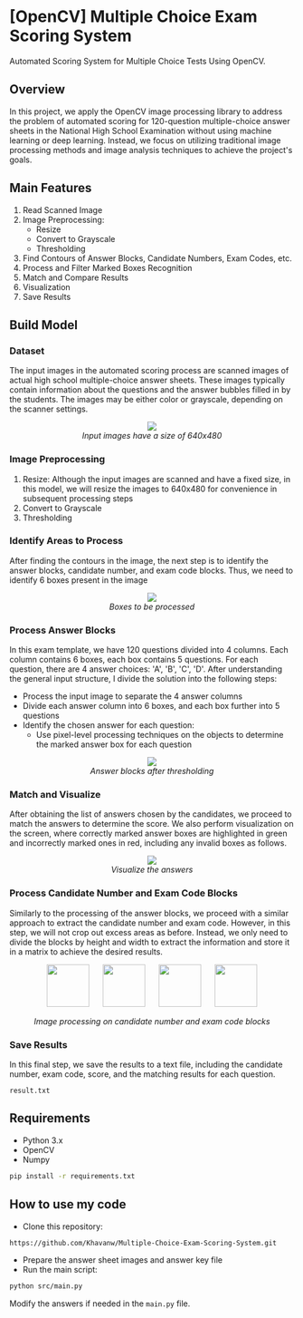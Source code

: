 # [OpenCV] Multiple Choice Exam Scoring System

Automated Scoring System for Multiple Choice Tests Using OpenCV.

## Overview

In this project, we apply the OpenCV image processing library to address the problem of automated scoring for 120-question multiple-choice answer sheets in the National High School Examination without using machine learning or deep learning. Instead, we focus on utilizing traditional image processing methods and image analysis techniques to achieve the project's goals.

## Main Features
1. Read Scanned Image
2. Image Preprocessing:
    - Resize
    - Convert to Grayscale
    - Thresholding
3. Find Contours of Answer Blocks, Candidate Numbers, Exam Codes, etc.
4. Process and Filter Marked Boxes Recognition
5. Match and Compare Results
6. Visualization
7. Save Results

## Build Model
### Dataset
The input images in the automated scoring process are scanned images of actual high school multiple-choice answer sheets. These images typically contain information about the questions and the answer bubbles filled in by the students. The images may be either color or grayscale, depending on the scanner settings.

<p align="center">
  <img src="phieuthi.png"><br/>
  <i>Input images have a size of 640x480</i>
</p>

### Image Preprocessing
1. Resize: Although the input images are scanned and have a fixed size, in this model, we will resize the images to 640x480 for convenience in subsequent processing steps
2. Convert to Grayscale
3. Thresholding

### Identify Areas to Process
After finding the contours in the image, the next step is to identify the answer blocks, candidate number, and exam code blocks. Thus, we need to identify 6 boxes present in the image

<p align="center">
  <img src="results/img_box_contour.jpg"><br/>
  <i>Boxes to be processed</i>
</p>

### Process Answer Blocks
In this exam template, we have 120 questions divided into 4 columns. Each column contains 6 boxes, each box contains 5 questions. For each question, there are 4 answer choices: 'A', 'B', 'C', 'D'. After understanding the general input structure, I divide the solution into the following steps:

- Process the input image to separate the 4 answer columns
- Divide each answer column into 6 boxes, and each box further into 5 questions
- Identify the chosen answer for each question: 
    - Use pixel-level processing techniques on the objects to determine the marked answer box for each question

<p align="center">
  <img src="results/img_threshold.jpg"><br/>
  <i>Answer blocks after thresholding</i>
</p>

### Match and Visualize
After obtaining the list of answers chosen by the candidates, we proceed to match the answers to determine the score. We also perform visualization on the screen, where correctly marked answer boxes are highlighted in green and incorrectly marked ones in red, including any invalid boxes as follows.

<p align="center">
  <img src="images_results_score.png"><br/>
  <i>Visualize the answers</i>
</p>

### Process Candidate Number and Exam Code Blocks
Similarly to the processing of the answer blocks, we proceed with a similar approach to extract the candidate number and exam code. However, in this step, we will not crop out excess areas as before. Instead, we only need to divide the blocks by height and width to extract the information and store it in a matrix to achieve the desired results.

<p align="center">
  <img src="images/img_stu_code.jpg" width="75" style="display: inline-block; margin: 0 10px;">
  <img src="images/img_stu_code_thres.jpg" width="75" style="display: inline-block; margin: 0 10px;">
  <img src="images/img_top_code.jpg" width="75" style="display: inline-block; margin: 0 10px;">
  <img src="images/img_top_code_thres.jpg" width="75" style="display: inline-block; margin: 0 10px;">
</p>
<p align="center">
  <i>Image processing on candidate number and exam code blocks</i>
</p>

### Save Results
In this final step, we save the results to a text file, including the candidate number, exam code, score, and the matching results for each question.

```result.txt```
## Requirements
- Python 3.x
- OpenCV
- Numpy

```bash
pip install -r requirements.txt
```
## How to use my code
- Clone this repository:
```bash
https://github.com/Khavanw/Multiple-Choice-Exam-Scoring-System.git
```
- Prepare the answer sheet images and answer key file
- Run the main script:
```bash
python src/main.py
```
Modify the answers if needed in the `main.py` file.
